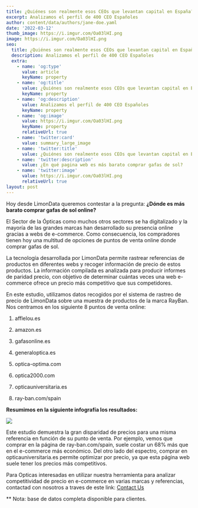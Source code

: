 ```yaml
---
title: ¿Quiénes son realmente esos CEOs que levantan capital en España?
excerpt: Analizamos el perfil de 400 CEO Españoles
author: content/data/authors/jane-doe.yaml
date: '2022-03-12'
thumb_image: https://i.imgur.com/Oa03lHI.png
image: https://i.imgur.com/Oa03lHI.png
seo:
  title: ¿Quiénes son realmente esos CEOs que levantan capital en España?
  description: Analizamos el perfil de 400 CEO Españoles
  extra:
    - name: 'og:type'
      value: article
      keyName: property
    - name: 'og:title'
      value: ¿Quiénes son realmente esos CEOs que levantan capital en España?
      keyName: property
    - name: 'og:description'
      value: Analizamos el perfil de 400 CEO Españoles
      keyName: property
    - name: 'og:image'
      value: https://i.imgur.com/Oa03lHI.png
      keyName: property
      relativeUrl: true
    - name: 'twitter:card'
      value: summary_large_image
    - name: 'twitter:title'
      value: ¿Quiénes son realmente esos CEOs que levantan capital en España?
    - name: 'twitter:description'
      value: ¿En qué pagina web es más barato comprar gafas de sol?
    - name: 'twitter:image'
      value: https://i.imgur.com/Oa03lHI.png
      relativeUrl: true
layout: post
---
```

Hoy desde LimonData queremos contestar a la pregunta: **¿Dónde es más barato comprar gafas de sol online?**

El Sector de la Ópticas como muchos otros sectores se ha digitalizado y la mayoría de las grandes marcas han desarrollado su presencia online gracias a webs de e-commerce. Como consecuencia, los compradores tienen hoy una multitud de opciones de puntos de venta online donde comprar gafas de sol.

La tecnología desarrollada por LimonData permite rastrear referencias de productos en diferentes webs y recoger información de precio de estos productos. La información compilada es analizada para producir informes de paridad precio, con objetivo de determinar cuántas veces una web e-commerce ofrece un precio más competitivo que sus competidores.

En este estudio, utilizamos datos recogidos por el sistema de rastreo de precio de LimonData sobre una muestra de productos de la marca RayBan. Nos centramos en los siguiente 8 puntos de venta online:

1.  afflelou.es

2.  amazon.es

3.  gafasonline.es

4.  generaloptica.es

5.  optica-optima.com

6.  optica2000.com

7.  opticauniversitaria.es

8.  ray-ban.com/spain

**Resumimos en la siguiente infografía los resultados:**

![](https://lh3.googleusercontent.com/awt\_9AomxKzI4k5vxCMFDJ2IJimg2sUaiqu6PRQtt7pw5i1xv3QVEE_tA84HSzgyAntH5nQ7VIfdkf5ZBh_kerHZFcu0T8nYLC37WHJZP1rS1u7E-DszJ180SzWYJixIJtPI-g1g=s0)

Este estudio demuestra la gran disparidad de precios para una misma referencia en función de su punto de venta. Por ejemplo, vemos que comprar en la página de ray-ban.com/spain, suele costar un 68% más que en el e-commerce más económico. Del otro lado del espectro, comprar en opticauniversitaria.es permite optimizar por precio, ya que esta página web suele tener los precios más competitivos.

Para Opticas interesadas en utilizar nuestra herramienta para analizar competitividad de precio en e-commerce en varias marcas y referencias, contactad con nosotros a traves de este link: [Contact Us](https://pie2re.typeform.com/to/bqJ0ieF7)

\*\*   Nota: base de datos completa disponible para clientes.
